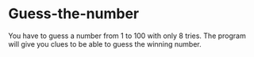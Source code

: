 # Guess-the-number
You have to guess a number from 1 to 100 with only 8 tries. The program will give you clues to be able to guess the winning number.
